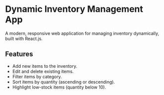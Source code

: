# Dynamic Inventory Management App
A modern, responsive web application for managing inventory dynamically, built with React.js.

## Features
- Add new items to the inventory.
- Edit and delete existing items.
- Filter items by category.
- Sort items by quantity (ascending or descending).
- Highlight low-stock items (quantity below 10).
